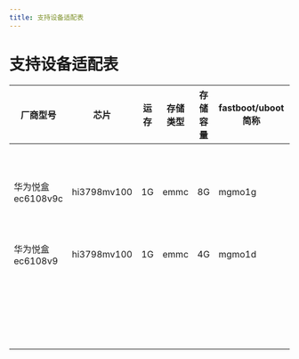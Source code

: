 ```yaml
---
title: 支持设备适配表
---
```


# 支持设备适配表

| 厂商型号          | 芯片        | 运存 | 存储类型 | 存储容量 | fastboot/uboot简称 | 备注           |
| ----------------- | ----------- | ---- | -------- | -------- | ------------------ | -------------- |
| 华为悦盒ec6108v9c | hi3798mv100 | 1G   | emmc     | 8G       | mgmo1g             | 作者开发原型机 |
| 华为悦盒ec6108v9  | hi3798mv100 | 1G   | emmc     | 4G       | mgmo1d             |                |
|                   |             |      |          |          |                    |                |
|                   |             |      |          |          |                    |                |
|                   |             |      |          |          |                    |                |
|                   |             |      |          |          |                    |                |
|                   |             |      |          |          |                    |                |
|                   |             |      |          |          |                    |                |
|                   |             |      |          |          |                    |                |
|                   |             |      |          |          |                    |                |
|                   |             |      |          |          |                    |                |
|                   |             |      |          |          |                    |                |
|                   |             |      |          |          |                    |                |
|                   |             |      |          |          |                    |                |
|                   |             |      |          |          |                    |                |
|                   |             |      |          |          |                    |                |
|                   |             |      |          |          |                    |                |
|                   |             |      |          |          |                    |                |
|                   |             |      |          |          |                    |                |
|                   |             |      |          |          |                    |                |
|                   |             |      |          |          |                    |                |
|                   |             |      |          |          |                    |                |
|                   |             |      |          |          |                    |                |
|                   |             |      |          |          |                    |                |
|                   |             |      |          |          |                    |                |
|                   |             |      |          |          |                    |                |

